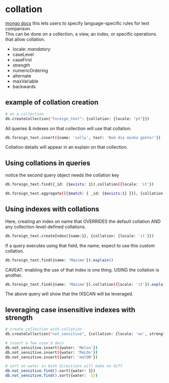# collation

[mongo docs](https://docs.mongodb.com/manual/reference/collation/?jmp=university)
this lets users to specify language-specific rules for text comparison.  
This can be done on a collection, a view, an index, or specific operations that allow collation.

- locale: _mandatory_
- caseLevel
- caseFirst
- strength
- numericOrdering
- alternate
- maxVariable
- backwards

## example of collation creation

```bash
# on a collection
db.createCollection("foreign_text": {collation: {locale: "pt"}})
```

All queries & indexes on that collection will use that collation.

```bash
db.foreign_text.insert({name: 'sally', text: 'Bom dia minha gente!'})
```

Collation details will appear in an explain on that collection.

## Using collations in queries

notice the second query object needs the collation key

```bash
db.foreign_text.find({_id: {$exists: 1}).collation({locale: 'it'})

db.foreign_text.aggregate([{$match: { _id: {$exists:1} }}], {collation: {locale: 'es'}}).collation({locale: 'it'})
```

## Using indexes with collations

Here, creating an index on name that OVERRIDES the default collation AND any collection-level-defined collations.

```bash
db.foreign_text.createIndex({name:1}, {collation: {locale: 'it'}})
```

If a query executes using that field, the name, expect to use this custom collation.

```bash
db.foreign_text.find({name: 'Maximo'}).explain()
```

CAVEAT: enabling the use of that index is one thing. USING the collation is another.

```bash
db.foreign_text.find({name: 'Maximo'}).collation({locale: 'it'}).explain()
```

The above query will show that the IXSCAN will be leveraged.

## leveraging case insensitive indexes with strength

```bash
# create collection with collation
db.createCollection("not_sensitive", {collation: {locale: 'en', strength: 1}})

# insert a few case'd docs
db.not_sensitive.insert({water: 'Melon'})
db.not_sensitive.insert({water: 'MeLOn'})
db.not_sensitive.insert({water: 'melON'})

# sort on water in both directions will make no diff
db.not_sensitive.find().sort({water: 1})
db.not_sensitive.find().sort({water: -1})
```
